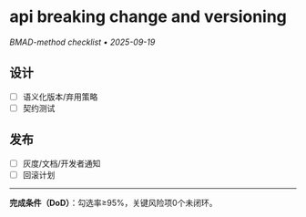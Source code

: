 # api breaking change and versioning

_BMAD-method checklist • 2025-09-19_

## 设计

- [ ] 语义化版本/弃用策略
- [ ] 契约测试

## 发布

- [ ] 灰度/文档/开发者通知
- [ ] 回滚计划

---

**完成条件（DoD）**：勾选率≥95%，关键风险项0个未闭环。
